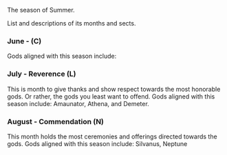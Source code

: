 The season of Summer.

List and descriptions of its months and sects.



### June -  (C)

Gods aligned with this season include: 
### July - Reverence (L)
This is month to give thanks and show respect towards the most honorable gods. Or rather, the gods you least want to offend. Gods aligned with this season include: Amaunator, Athena, and Demeter.
### August - Commendation (N)
This month holds the most ceremonies and offerings directed towards the gods.
Gods aligned with this season include: Silvanus, Neptune